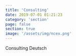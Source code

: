 ```yaml
---
title: 'Consulting'
date: 2019-07-01 01:21:23
category: 'section'
page: false
section: true
image: '/assets/img/ncex.png'
---
```


Consulting Deutsch
